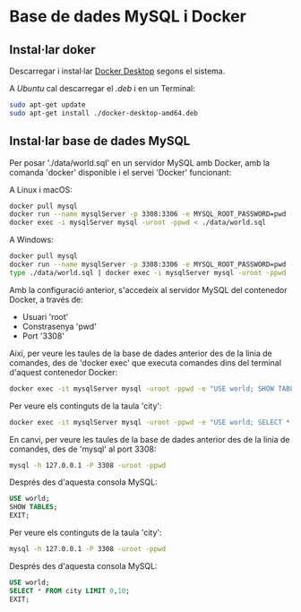 # Base de dades MySQL i Docker

## Instal·lar doker

Descarregar i instal·lar [Docker Desktop](https://www.docker.com/products/docker-desktop/) segons el sistema.

A *Ubuntu* cal descarregar el *.deb* i en un Terminal:

```bash
sudo apt-get update
sudo apt-get install ./docker-desktop-amd64.deb
```

## Instal·lar base de dades MySQL

Per posar './data/world.sql' en un servidor MySQL amb Docker, amb la comanda 'docker' disponible i el servei 'Docker' funcionant:

A Linux i macOS:
```bash
docker pull mysql
docker run --name mysqlServer -p 3308:3306 -e MYSQL_ROOT_PASSWORD=pwd -d mysql
docker exec -i mysqlServer mysql -uroot -ppwd < ./data/world.sql
```

A Windows:
```bash
docker pull mysql
docker run --name mysqlServer -p 3308:3306 -e MYSQL_ROOT_PASSWORD=pwd -d mysql
type ./data/world.sql | docker exec -i mysqlServer mysql -uroot -ppwd
```

Amb la configuració anterior, s'accedeix al servidor MySQL del contenedor Docker, a través de:

* Usuari 'root'
* Constrasenya 'pwd'
* Port '3308'

Així, per veure les taules de la base de dades anterior des de la linia de comandes, des de 'docker exec' que executa comandes dins del terminal d'aquest contenedor Docker:

```bash
docker exec -it mysqlServer mysql -uroot -ppwd -e "USE world; SHOW TABLES;"
```

Per veure els continguts de la taula 'city':

```bash
docker exec -it mysqlServer mysql -uroot -ppwd -e "USE world; SELECT * FROM city LIMIT 0,10;"
```

En canvi, per veure les taules de la base de dades anterior des de la linia de comandes, des de 'mysql' al port 3308:

```bash
mysql -h 127.0.0.1 -P 3308 -uroot -ppwd
```

Després des d'aquesta consola MySQL:
```SQL
USE world;
SHOW TABLES;
EXIT;
```

Per veure els continguts de la taula 'city':

```bash
mysql -h 127.0.0.1 -P 3308 -uroot -ppwd
```

Després des d'aquesta consola MySQL:
```SQL
USE world;
SELECT * FROM city LIMIT 0,10;
EXIT;
```

